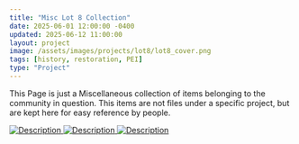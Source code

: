 ```yaml
---
title: "Misc Lot 8 Collection"
date: 2025-06-01 12:00:00 -0400
updated: 2025-06-12 11:00:00
layout: project
image: /assets/images/projects/lot8/lot8_cover.png
tags: [history, restoration, PEI]
type: "Project"
---
```


This Page is just a Miscellaneous collection of items belonging to the community in question.
This items are not files under a specific project, but are kept here for easy reference by people.


<div class="gallery">
  <a href="{{ '/assets/images/projects/lot8/Cummins Map Co - Atlas of Province of Prince Edward Island, Canada and the World - PEI Lot 8 (1927).png' | relative_url }}" target="_blank">
    <img src="{{ '/assets/images/projects/lot8/thumbnails/Cummins Map Co - Atlas of Province of Prince Edward Island, Canada and the World - PEI Lot 8 (1927).png' | relative_url }}" alt="Description">
  </a>
  <a href="{{ '/assets/images/projects/lot8/.jpg' | relative_url }}" target="_blank">
    <img src="{{ '/assets/images/projects/lot8/thumbnails/.jpg' | relative_url }}" alt="Description">
  </a>
  <a href="{{ '/assets/images/projects/lot8/.jpg' | relative_url }}" target="_blank">
    <img src="{{ '/assets/images/projects/lot8/thumbnails/.jpg' | relative_url }}" alt="Description">
  </a>
</div>
